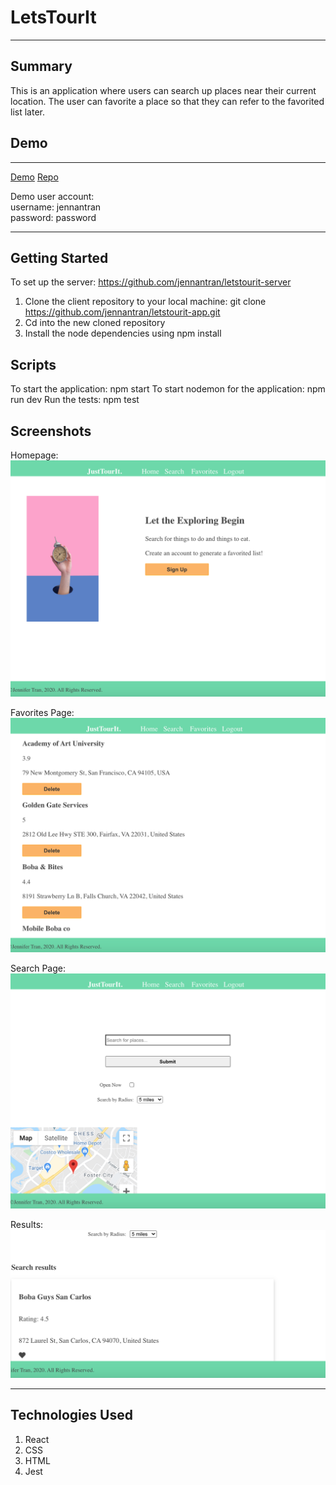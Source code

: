 LetsTourIt
========
* * *



Summary
-------

This is an application where users can search up places near their current location. The user can favorite a place so that they can refer to the favorited list later. 

Demo
----
* * *

[Demo](https://letstourit.jennantran.vercel.app)
[Repo](https://github.com/jennantran/letstourit-app)

Demo user account: </br>
username: jennantran </br>
password: password
* * *

Getting Started
---------------
To set up the server: https://github.com/jennantran/letstourit-server
1. Clone the client repository to your local machine: git clone https://github.com/jennantran/letstourit-app.git
2. Cd into the new cloned repository
3. Install the node dependencies using npm install

Scripts
-----------
To start the application: npm start
To start nodemon for the application: npm run dev
Run the tests: npm test

Screenshots
-----------
Homepage:
![homepage](image/Homepage.png)

Favorites Page:
![FavoritesPage](image/Favorites.png)

Search Page:
![Search Page](image/Searchpage.png)

Results: 
![Results](image/Searchresults.png)
* * *

Technologies Used
-----------------
1. React
2. CSS
3. HTML
4. Jest
